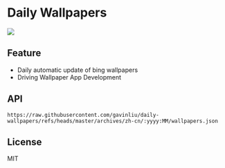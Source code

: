 # Daily Wallpapers
  
![](https://www.bing.com/th?id=OHR.BicyclesUtrecht_ZH-CN8016028978_UHD.jpg)

## Feature

- Daily automatic update of bing wallpapers
- Driving Wallpaper App Development

## API

```
https://raw.githubusercontent.com/gavinliu/daily-wallpapers/refs/heads/master/archives/zh-cn/:yyyy:MM/wallpapers.json
```

## License

MIT
  